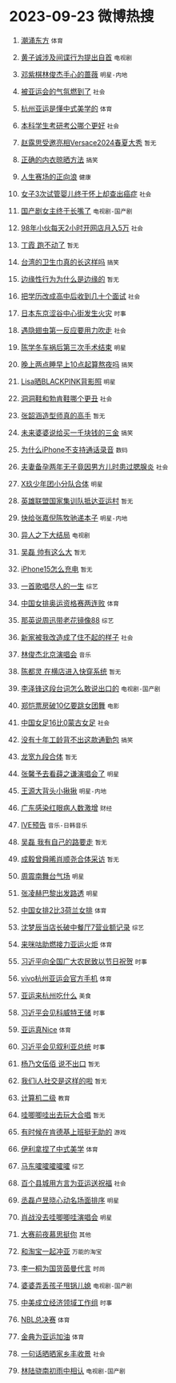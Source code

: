 # 2023-09-23 微博热搜 
1. [潮涌东方](https://m.weibo.cn/search?containerid=100103type%3D1%26t%3D10%26q%3D%23%E6%BD%AE%E6%B6%8C%E4%B8%9C%E6%96%B9%23&stream_entry_id=51&isnewpage=1&extparam=seat%3D1%26q%3D%2523%25E6%25BD%25AE%25E6%25B6%258C%25E4%25B8%259C%25E6%2596%25B9%2523%26c_type%3D51%26pos%3D0%26cate%3D10103%26filter_type%3Drealtimehot%26dgr%3D0%26stream_entry_id%3D51%26display_time%3D1695410337%26pre_seqid%3D169541033701401754303) `体育` 

2. [黄子诚涉及间谍行为提出自首](https://m.weibo.cn/search?containerid=100103type%3D1%26t%3D10%26q%3D%23%E9%BB%84%E5%AD%90%E8%AF%9A%E6%B6%89%E5%8F%8A%E9%97%B4%E8%B0%8D%E8%A1%8C%E4%B8%BA%E6%8F%90%E5%87%BA%E8%87%AA%E9%A6%96%23&stream_entry_id=31&isnewpage=1&extparam=seat%3D1%26q%3D%2523%25E9%25BB%2584%25E5%25AD%2590%25E8%25AF%259A%25E6%25B6%2589%25E5%258F%258A%25E9%2597%25B4%25E8%25B0%258D%25E8%25A1%258C%25E4%25B8%25BA%25E6%258F%2590%25E5%2587%25BA%25E8%2587%25AA%25E9%25A6%2596%2523%26c_type%3D31%26flag%3D2%26realpos%3D1%26cate%3D5001%26band_rank%3D1%26pos%3D0%26dgr%3D0%26filter_type%3Drealtimehot%26lcate%3D5001%26stream_entry_id%3D31%26display_time%3D1695410337%26pre_seqid%3D169541033701401754303) `电视剧` 

3. [邓紫棋林俊杰手心的蔷薇](https://m.weibo.cn/search?containerid=100103type%3D1%26t%3D10%26q%3D%23%E9%82%93%E7%B4%AB%E6%A3%8B%E6%9E%97%E4%BF%8A%E6%9D%B0%E6%89%8B%E5%BF%83%E7%9A%84%E8%94%B7%E8%96%87%23&stream_entry_id=31&isnewpage=1&extparam=seat%3D1%26q%3D%2523%25E9%2582%2593%25E7%25B4%25AB%25E6%25A3%258B%25E6%259E%2597%25E4%25BF%258A%25E6%259D%25B0%25E6%2589%258B%25E5%25BF%2583%25E7%259A%2584%25E8%2594%25B7%25E8%2596%2587%2523%26c_type%3D31%26flag%3D16%26realpos%3D2%26cate%3D5001%26band_rank%3D2%26pos%3D1%26dgr%3D0%26filter_type%3Drealtimehot%26lcate%3D5001%26stream_entry_id%3D31%26display_time%3D1695410337%26pre_seqid%3D169541033701401754303) `明星-内地` 

4. [被亚运会的气氛燃到了](https://m.weibo.cn/search?containerid=100103type%3D1%26t%3D10%26q%3D%23%E8%A2%AB%E4%BA%9A%E8%BF%90%E4%BC%9A%E7%9A%84%E6%B0%94%E6%B0%9B%E7%87%83%E5%88%B0%E4%BA%86%23&stream_entry_id=31&isnewpage=1&extparam=seat%3D1%26q%3D%2523%25E8%25A2%25AB%25E4%25BA%259A%25E8%25BF%2590%25E4%25BC%259A%25E7%259A%2584%25E6%25B0%2594%25E6%25B0%259B%25E7%2587%2583%25E5%2588%25B0%25E4%25BA%2586%2523%26c_type%3D31%26flag%3D0%26realpos%3D3%26cate%3D5001%26band_rank%3D3%26pos%3D2%26dgr%3D0%26filter_type%3Drealtimehot%26lcate%3D5001%26stream_entry_id%3D31%26display_time%3D1695410337%26pre_seqid%3D169541033701401754303) `社会` 

5. [杭州亚运是懂中式美学的](https://m.weibo.cn/search?containerid=100103type%3D1%26t%3D10%26q%3D%23%E6%9D%AD%E5%B7%9E%E4%BA%9A%E8%BF%90%E6%98%AF%E6%87%82%E4%B8%AD%E5%BC%8F%E7%BE%8E%E5%AD%A6%E7%9A%84%23&stream_entry_id=31&isnewpage=1&extparam=seat%3D1%26q%3D%2523%25E6%259D%25AD%25E5%25B7%259E%25E4%25BA%259A%25E8%25BF%2590%25E6%2598%25AF%25E6%2587%2582%25E4%25B8%25AD%25E5%25BC%258F%25E7%25BE%258E%25E5%25AD%25A6%25E7%259A%2584%2523%26c_type%3D31%26adid%3D204446%26cate%3D5001%26dgr%3D0%26lcate%3D5001%26band_rank%3D4%26pos%3D3%26topic_ad%3D1%26filter_type%3Drealtimehot%26is_ad_pos%3D1%26stream_entry_id%3D31%26display_time%3D1695410337%26pre_seqid%3D169541033701401754303) `体育` 

6. [本科学生考研考公哪个更好](https://m.weibo.cn/search?containerid=100103type%3D1%26t%3D10%26q%3D%23%E6%9C%AC%E7%A7%91%E5%AD%A6%E7%94%9F%E8%80%83%E7%A0%94%E8%80%83%E5%85%AC%E5%93%AA%E4%B8%AA%E6%9B%B4%E5%A5%BD%23&stream_entry_id=31&isnewpage=1&extparam=seat%3D1%26q%3D%2523%25E6%259C%25AC%25E7%25A7%2591%25E5%25AD%25A6%25E7%2594%259F%25E8%2580%2583%25E7%25A0%2594%25E8%2580%2583%25E5%2585%25AC%25E5%2593%25AA%25E4%25B8%25AA%25E6%259B%25B4%25E5%25A5%25BD%2523%26c_type%3D31%26flag%3D0%26realpos%3D4%26cate%3D5001%26band_rank%3D4%26pos%3D4%26dgr%3D0%26filter_type%3Drealtimehot%26lcate%3D5001%26stream_entry_id%3D31%26display_time%3D1695410337%26pre_seqid%3D169541033701401754303) `社会` 

7. [赵露思受邀亮相Versace2024春夏大秀](https://m.weibo.cn/search?containerid=100103type%3D1%26t%3D10%26q%3D%E8%B5%B5%E9%9C%B2%E6%80%9D%E5%8F%97%E9%82%80%E4%BA%AE%E7%9B%B8Versace2024%E6%98%A5%E5%A4%8F%E5%A4%A7%E7%A7%80&stream_entry_id=31&isnewpage=1&extparam=seat%3D1%26q%3D%25E8%25B5%25B5%25E9%259C%25B2%25E6%2580%259D%25E5%258F%2597%25E9%2582%2580%25E4%25BA%25AE%25E7%259B%25B8Versace2024%25E6%2598%25A5%25E5%25A4%258F%25E5%25A4%25A7%25E7%25A7%2580%26c_type%3D31%26flag%3D0%26realpos%3D5%26cate%3D5001%26band_rank%3D5%26pos%3D5%26dgr%3D0%26filter_type%3Drealtimehot%26lcate%3D5001%26stream_entry_id%3D31%26display_time%3D1695410337%26pre_seqid%3D169541033701401754303) `暂无` 

8. [正确的内衣晾晒方法](https://m.weibo.cn/search?containerid=100103type%3D1%26t%3D10%26q%3D%23%E6%AD%A3%E7%A1%AE%E7%9A%84%E5%86%85%E8%A1%A3%E6%99%BE%E6%99%92%E6%96%B9%E6%B3%95%23&stream_entry_id=31&isnewpage=1&extparam=seat%3D1%26q%3D%2523%25E6%25AD%25A3%25E7%25A1%25AE%25E7%259A%2584%25E5%2586%2585%25E8%25A1%25A3%25E6%2599%25BE%25E6%2599%2592%25E6%2596%25B9%25E6%25B3%2595%2523%26c_type%3D31%26flag%3D0%26realpos%3D6%26cate%3D5001%26band_rank%3D6%26pos%3D6%26dgr%3D0%26filter_type%3Drealtimehot%26lcate%3D5001%26stream_entry_id%3D31%26display_time%3D1695410337%26pre_seqid%3D169541033701401754303) `搞笑` 

9. [人生赛场的正向浪](https://m.weibo.cn/search?containerid=100103type%3D1%26t%3D10%26q%3D%23%E4%BA%BA%E7%94%9F%E8%B5%9B%E5%9C%BA%E7%9A%84%E6%AD%A3%E5%90%91%E6%B5%AA%23&stream_entry_id=31&isnewpage=1&extparam=seat%3D1%26q%3D%2523%25E4%25BA%25BA%25E7%2594%259F%25E8%25B5%259B%25E5%259C%25BA%25E7%259A%2584%25E6%25AD%25A3%25E5%2590%2591%25E6%25B5%25AA%2523%26c_type%3D31%26adid%3D204466%26cate%3D5001%26dgr%3D0%26lcate%3D5001%26band_rank%3D7%26pos%3D7%26topic_ad%3D1%26filter_type%3Drealtimehot%26is_ad_pos%3D1%26stream_entry_id%3D31%26display_time%3D1695410337%26pre_seqid%3D169541033701401754303) `健康` 

10. [女子3次试管婴儿终于怀上却查出癌症](https://m.weibo.cn/search?containerid=100103type%3D1%26t%3D10%26q%3D%23%E5%A5%B3%E5%AD%903%E6%AC%A1%E8%AF%95%E7%AE%A1%E5%A9%B4%E5%84%BF%E7%BB%88%E4%BA%8E%E6%80%80%E4%B8%8A%E5%8D%B4%E6%9F%A5%E5%87%BA%E7%99%8C%E7%97%87%23&stream_entry_id=31&isnewpage=1&extparam=seat%3D1%26q%3D%2523%25E5%25A5%25B3%25E5%25AD%25903%25E6%25AC%25A1%25E8%25AF%2595%25E7%25AE%25A1%25E5%25A9%25B4%25E5%2584%25BF%25E7%25BB%2588%25E4%25BA%258E%25E6%2580%2580%25E4%25B8%258A%25E5%258D%25B4%25E6%259F%25A5%25E5%2587%25BA%25E7%2599%258C%25E7%2597%2587%2523%26c_type%3D31%26flag%3D0%26realpos%3D7%26cate%3D5001%26band_rank%3D7%26pos%3D8%26dgr%3D0%26filter_type%3Drealtimehot%26lcate%3D5001%26stream_entry_id%3D31%26display_time%3D1695410337%26pre_seqid%3D169541033701401754303) `社会` 

11. [国产剧女主终于长嘴了](https://m.weibo.cn/search?containerid=100103type%3D1%26t%3D10%26q%3D%23%E5%9B%BD%E4%BA%A7%E5%89%A7%E5%A5%B3%E4%B8%BB%E7%BB%88%E4%BA%8E%E9%95%BF%E5%98%B4%E4%BA%86%23&stream_entry_id=31&isnewpage=1&extparam=seat%3D1%26q%3D%2523%25E5%259B%25BD%25E4%25BA%25A7%25E5%2589%25A7%25E5%25A5%25B3%25E4%25B8%25BB%25E7%25BB%2588%25E4%25BA%258E%25E9%2595%25BF%25E5%2598%25B4%25E4%25BA%2586%2523%26c_type%3D31%26flag%3D0%26realpos%3D8%26cate%3D5001%26band_rank%3D8%26pos%3D9%26dgr%3D0%26filter_type%3Drealtimehot%26lcate%3D5001%26stream_entry_id%3D31%26display_time%3D1695410337%26pre_seqid%3D169541033701401754303) `电视剧-国产剧` 

12. [98年小伙每天2小时开网店月入5万](https://m.weibo.cn/search?containerid=100103type%3D1%26t%3D10%26q%3D%2398%E5%B9%B4%E5%B0%8F%E4%BC%99%E6%AF%8F%E5%A4%A92%E5%B0%8F%E6%97%B6%E5%BC%80%E7%BD%91%E5%BA%97%E6%9C%88%E5%85%A55%E4%B8%87%23&stream_entry_id=31&isnewpage=1&extparam=seat%3D1%26q%3D%252398%25E5%25B9%25B4%25E5%25B0%258F%25E4%25BC%2599%25E6%25AF%258F%25E5%25A4%25A92%25E5%25B0%258F%25E6%2597%25B6%25E5%25BC%2580%25E7%25BD%2591%25E5%25BA%2597%25E6%259C%2588%25E5%2585%25A55%25E4%25B8%2587%2523%26c_type%3D31%26flag%3D0%26realpos%3D9%26cate%3D5001%26band_rank%3D9%26pos%3D10%26dgr%3D0%26filter_type%3Drealtimehot%26lcate%3D5001%26stream_entry_id%3D31%26display_time%3D1695410337%26pre_seqid%3D169541033701401754303) `社会` 

13. [丁霞 跑不动了](https://m.weibo.cn/search?containerid=100103type%3D1%26t%3D10%26q%3D%E4%B8%81%E9%9C%9E+%E8%B7%91%E4%B8%8D%E5%8A%A8%E4%BA%86&stream_entry_id=31&isnewpage=1&extparam=seat%3D1%26q%3D%25E4%25B8%2581%25E9%259C%259E%2520%25E8%25B7%2591%25E4%25B8%258D%25E5%258A%25A8%25E4%25BA%2586%26c_type%3D31%26flag%3D0%26realpos%3D10%26cate%3D5001%26band_rank%3D10%26pos%3D11%26dgr%3D0%26filter_type%3Drealtimehot%26lcate%3D5001%26stream_entry_id%3D31%26display_time%3D1695410337%26pre_seqid%3D169541033701401754303) `暂无` 

14. [台湾的卫生巾真的长这样吗](https://m.weibo.cn/search?containerid=100103type%3D1%26t%3D10%26q%3D%23%E5%8F%B0%E6%B9%BE%E7%9A%84%E5%8D%AB%E7%94%9F%E5%B7%BE%E7%9C%9F%E7%9A%84%E9%95%BF%E8%BF%99%E6%A0%B7%E5%90%97%23&stream_entry_id=31&isnewpage=1&extparam=seat%3D1%26q%3D%2523%25E5%258F%25B0%25E6%25B9%25BE%25E7%259A%2584%25E5%258D%25AB%25E7%2594%259F%25E5%25B7%25BE%25E7%259C%259F%25E7%259A%2584%25E9%2595%25BF%25E8%25BF%2599%25E6%25A0%25B7%25E5%2590%2597%2523%26c_type%3D31%26flag%3D2%26realpos%3D11%26cate%3D5001%26band_rank%3D11%26pos%3D12%26dgr%3D0%26filter_type%3Drealtimehot%26lcate%3D5001%26stream_entry_id%3D31%26display_time%3D1695410337%26pre_seqid%3D169541033701401754303) `搞笑` 

15. [边缘性行为为什么是边缘的](https://m.weibo.cn/search?containerid=100103type%3D1%26t%3D10%26q%3D%E8%BE%B9%E7%BC%98%E6%80%A7%E8%A1%8C%E4%B8%BA%E4%B8%BA%E4%BB%80%E4%B9%88%E6%98%AF%E8%BE%B9%E7%BC%98%E7%9A%84&stream_entry_id=31&isnewpage=1&extparam=seat%3D1%26q%3D%25E8%25BE%25B9%25E7%25BC%2598%25E6%2580%25A7%25E8%25A1%258C%25E4%25B8%25BA%25E4%25B8%25BA%25E4%25BB%2580%25E4%25B9%2588%25E6%2598%25AF%25E8%25BE%25B9%25E7%25BC%2598%25E7%259A%2584%26c_type%3D31%26flag%3D2%26realpos%3D12%26cate%3D5001%26band_rank%3D12%26pos%3D13%26dgr%3D0%26filter_type%3Drealtimehot%26lcate%3D5001%26stream_entry_id%3D31%26display_time%3D1695410337%26pre_seqid%3D169541033701401754303) `暂无` 

16. [把学历改成高中后收到几十个面试](https://m.weibo.cn/search?containerid=100103type%3D1%26t%3D10%26q%3D%23%E6%8A%8A%E5%AD%A6%E5%8E%86%E6%94%B9%E6%88%90%E9%AB%98%E4%B8%AD%E5%90%8E%E6%94%B6%E5%88%B0%E5%87%A0%E5%8D%81%E4%B8%AA%E9%9D%A2%E8%AF%95%23&stream_entry_id=31&isnewpage=1&extparam=seat%3D1%26q%3D%2523%25E6%258A%258A%25E5%25AD%25A6%25E5%258E%2586%25E6%2594%25B9%25E6%2588%2590%25E9%25AB%2598%25E4%25B8%25AD%25E5%2590%258E%25E6%2594%25B6%25E5%2588%25B0%25E5%2587%25A0%25E5%258D%2581%25E4%25B8%25AA%25E9%259D%25A2%25E8%25AF%2595%2523%26c_type%3D31%26flag%3D2%26realpos%3D13%26cate%3D5001%26band_rank%3D13%26pos%3D14%26dgr%3D0%26filter_type%3Drealtimehot%26lcate%3D5001%26stream_entry_id%3D31%26display_time%3D1695410337%26pre_seqid%3D169541033701401754303) `社会` 

17. [日本东京涩谷中心街发生火灾](https://m.weibo.cn/search?containerid=100103type%3D1%26t%3D10%26q%3D%23%E6%97%A5%E6%9C%AC%E4%B8%9C%E4%BA%AC%E6%B6%A9%E8%B0%B7%E4%B8%AD%E5%BF%83%E8%A1%97%E5%8F%91%E7%94%9F%E7%81%AB%E7%81%BE%23&stream_entry_id=31&isnewpage=1&extparam=seat%3D1%26q%3D%2523%25E6%2597%25A5%25E6%259C%25AC%25E4%25B8%259C%25E4%25BA%25AC%25E6%25B6%25A9%25E8%25B0%25B7%25E4%25B8%25AD%25E5%25BF%2583%25E8%25A1%2597%25E5%258F%2591%25E7%2594%259F%25E7%2581%25AB%25E7%2581%25BE%2523%26c_type%3D31%26flag%3D0%26realpos%3D14%26cate%3D5001%26band_rank%3D14%26pos%3D15%26dgr%3D0%26filter_type%3Drealtimehot%26lcate%3D5001%26stream_entry_id%3D31%26display_time%3D1695410337%26pre_seqid%3D169541033701401754303) `时事` 

18. [遇隐翅虫第一反应要用力吹走](https://m.weibo.cn/search?containerid=100103type%3D1%26t%3D10%26q%3D%23%E9%81%87%E9%9A%90%E7%BF%85%E8%99%AB%E7%AC%AC%E4%B8%80%E5%8F%8D%E5%BA%94%E8%A6%81%E7%94%A8%E5%8A%9B%E5%90%B9%E8%B5%B0%23&stream_entry_id=31&isnewpage=1&extparam=seat%3D1%26q%3D%2523%25E9%2581%2587%25E9%259A%2590%25E7%25BF%2585%25E8%2599%25AB%25E7%25AC%25AC%25E4%25B8%2580%25E5%258F%258D%25E5%25BA%2594%25E8%25A6%2581%25E7%2594%25A8%25E5%258A%259B%25E5%2590%25B9%25E8%25B5%25B0%2523%26c_type%3D31%26flag%3D0%26realpos%3D15%26cate%3D5001%26band_rank%3D15%26pos%3D16%26dgr%3D0%26filter_type%3Drealtimehot%26lcate%3D5001%26stream_entry_id%3D31%26display_time%3D1695410337%26pre_seqid%3D169541033701401754303) `社会` 

19. [陈学冬车祸后第三次手术结束](https://m.weibo.cn/search?containerid=100103type%3D1%26t%3D10%26q%3D%23%E9%99%88%E5%AD%A6%E5%86%AC%E8%BD%A6%E7%A5%B8%E5%90%8E%E7%AC%AC%E4%B8%89%E6%AC%A1%E6%89%8B%E6%9C%AF%E7%BB%93%E6%9D%9F%23&stream_entry_id=31&isnewpage=1&extparam=seat%3D1%26q%3D%2523%25E9%2599%2588%25E5%25AD%25A6%25E5%2586%25AC%25E8%25BD%25A6%25E7%25A5%25B8%25E5%2590%258E%25E7%25AC%25AC%25E4%25B8%2589%25E6%25AC%25A1%25E6%2589%258B%25E6%259C%25AF%25E7%25BB%2593%25E6%259D%259F%2523%26c_type%3D31%26flag%3D2%26realpos%3D16%26cate%3D5001%26band_rank%3D16%26pos%3D17%26dgr%3D0%26filter_type%3Drealtimehot%26lcate%3D5001%26stream_entry_id%3D31%26display_time%3D1695410337%26pre_seqid%3D169541033701401754303) `明星` 

20. [晚上两点睡早上10点起算熬夜吗](https://m.weibo.cn/search?containerid=100103type%3D1%26t%3D10%26q%3D%23%E6%99%9A%E4%B8%8A%E4%B8%A4%E7%82%B9%E7%9D%A1%E6%97%A9%E4%B8%8A10%E7%82%B9%E8%B5%B7%E7%AE%97%E7%86%AC%E5%A4%9C%E5%90%97%23&stream_entry_id=31&isnewpage=1&extparam=seat%3D1%26q%3D%2523%25E6%2599%259A%25E4%25B8%258A%25E4%25B8%25A4%25E7%2582%25B9%25E7%259D%25A1%25E6%2597%25A9%25E4%25B8%258A10%25E7%2582%25B9%25E8%25B5%25B7%25E7%25AE%2597%25E7%2586%25AC%25E5%25A4%259C%25E5%2590%2597%2523%26c_type%3D31%26flag%3D0%26realpos%3D17%26cate%3D5001%26band_rank%3D17%26pos%3D18%26dgr%3D0%26filter_type%3Drealtimehot%26lcate%3D5001%26stream_entry_id%3D31%26display_time%3D1695410337%26pre_seqid%3D169541033701401754303) `搞笑` 

21. [Lisa晒BLACKPINK背影照](https://m.weibo.cn/search?containerid=100103type%3D1%26t%3D10%26q%3D%23Lisa%E6%99%92BLACKPINK%E8%83%8C%E5%BD%B1%E7%85%A7%23&stream_entry_id=31&isnewpage=1&extparam=seat%3D1%26q%3D%2523Lisa%25E6%2599%2592BLACKPINK%25E8%2583%258C%25E5%25BD%25B1%25E7%2585%25A7%2523%26c_type%3D31%26flag%3D0%26realpos%3D18%26cate%3D5001%26band_rank%3D18%26pos%3D19%26dgr%3D0%26filter_type%3Drealtimehot%26lcate%3D5001%26stream_entry_id%3D31%26display_time%3D1695410337%26pre_seqid%3D169541033701401754303) `明星` 

22. [洞洞鞋和勃肯鞋哪个更丑](https://m.weibo.cn/search?containerid=100103type%3D1%26t%3D10%26q%3D%23%E6%B4%9E%E6%B4%9E%E9%9E%8B%E5%92%8C%E5%8B%83%E8%82%AF%E9%9E%8B%E5%93%AA%E4%B8%AA%E6%9B%B4%E4%B8%91%23&stream_entry_id=31&isnewpage=1&extparam=seat%3D1%26q%3D%2523%25E6%25B4%259E%25E6%25B4%259E%25E9%259E%258B%25E5%2592%258C%25E5%258B%2583%25E8%2582%25AF%25E9%259E%258B%25E5%2593%25AA%25E4%25B8%25AA%25E6%259B%25B4%25E4%25B8%2591%2523%26c_type%3D31%26flag%3D0%26realpos%3D19%26cate%3D5001%26band_rank%3D19%26pos%3D20%26dgr%3D0%26filter_type%3Drealtimehot%26lcate%3D5001%26stream_entry_id%3D31%26display_time%3D1695410337%26pre_seqid%3D169541033701401754303) `社会` 

23. [张韶涵造型师真的高手](https://m.weibo.cn/search?containerid=100103type%3D1%26t%3D10%26q%3D%E5%BC%A0%E9%9F%B6%E6%B6%B5%E9%80%A0%E5%9E%8B%E5%B8%88%E7%9C%9F%E7%9A%84%E9%AB%98%E6%89%8B&stream_entry_id=31&isnewpage=1&extparam=seat%3D1%26q%3D%25E5%25BC%25A0%25E9%259F%25B6%25E6%25B6%25B5%25E9%2580%25A0%25E5%259E%258B%25E5%25B8%2588%25E7%259C%259F%25E7%259A%2584%25E9%25AB%2598%25E6%2589%258B%26c_type%3D31%26flag%3D0%26realpos%3D20%26cate%3D5001%26band_rank%3D20%26pos%3D21%26dgr%3D0%26filter_type%3Drealtimehot%26lcate%3D5001%26stream_entry_id%3D31%26display_time%3D1695410337%26pre_seqid%3D169541033701401754303) `暂无` 

24. [未来婆婆说给买一千块钱的三金](https://m.weibo.cn/search?containerid=100103type%3D1%26t%3D10%26q%3D%23%E6%9C%AA%E6%9D%A5%E5%A9%86%E5%A9%86%E8%AF%B4%E7%BB%99%E4%B9%B0%E4%B8%80%E5%8D%83%E5%9D%97%E9%92%B1%E7%9A%84%E4%B8%89%E9%87%91%23&stream_entry_id=31&isnewpage=1&extparam=seat%3D1%26q%3D%2523%25E6%259C%25AA%25E6%259D%25A5%25E5%25A9%2586%25E5%25A9%2586%25E8%25AF%25B4%25E7%25BB%2599%25E4%25B9%25B0%25E4%25B8%2580%25E5%258D%2583%25E5%259D%2597%25E9%2592%25B1%25E7%259A%2584%25E4%25B8%2589%25E9%2587%2591%2523%26c_type%3D31%26flag%3D0%26realpos%3D21%26cate%3D5001%26band_rank%3D21%26pos%3D22%26dgr%3D0%26filter_type%3Drealtimehot%26lcate%3D5001%26stream_entry_id%3D31%26display_time%3D1695410337%26pre_seqid%3D169541033701401754303) `搞笑` 

25. [为什么iPhone不支持通话录音](https://m.weibo.cn/search?containerid=100103type%3D1%26t%3D10%26q%3D%23%E4%B8%BA%E4%BB%80%E4%B9%88iPhone%E4%B8%8D%E6%94%AF%E6%8C%81%E9%80%9A%E8%AF%9D%E5%BD%95%E9%9F%B3%23&stream_entry_id=31&isnewpage=1&extparam=seat%3D1%26q%3D%2523%25E4%25B8%25BA%25E4%25BB%2580%25E4%25B9%2588iPhone%25E4%25B8%258D%25E6%2594%25AF%25E6%258C%2581%25E9%2580%259A%25E8%25AF%259D%25E5%25BD%2595%25E9%259F%25B3%2523%26c_type%3D31%26flag%3D0%26realpos%3D22%26cate%3D5001%26band_rank%3D22%26pos%3D23%26dgr%3D0%26filter_type%3Drealtimehot%26lcate%3D5001%26stream_entry_id%3D31%26display_time%3D1695410337%26pre_seqid%3D169541033701401754303) `数码` 

26. [夫妻备孕两年无子竟因男方儿时患过腮腺炎](https://m.weibo.cn/search?containerid=100103type%3D1%26t%3D10%26q%3D%23%E5%A4%AB%E5%A6%BB%E5%A4%87%E5%AD%95%E4%B8%A4%E5%B9%B4%E6%97%A0%E5%AD%90%E7%AB%9F%E5%9B%A0%E7%94%B7%E6%96%B9%E5%84%BF%E6%97%B6%E6%82%A3%E8%BF%87%E8%85%AE%E8%85%BA%E7%82%8E%23&stream_entry_id=31&isnewpage=1&extparam=seat%3D1%26q%3D%2523%25E5%25A4%25AB%25E5%25A6%25BB%25E5%25A4%2587%25E5%25AD%2595%25E4%25B8%25A4%25E5%25B9%25B4%25E6%2597%25A0%25E5%25AD%2590%25E7%25AB%259F%25E5%259B%25A0%25E7%2594%25B7%25E6%2596%25B9%25E5%2584%25BF%25E6%2597%25B6%25E6%2582%25A3%25E8%25BF%2587%25E8%2585%25AE%25E8%2585%25BA%25E7%2582%258E%2523%26c_type%3D31%26flag%3D0%26realpos%3D23%26cate%3D5001%26band_rank%3D23%26pos%3D24%26dgr%3D0%26filter_type%3Drealtimehot%26lcate%3D5001%26stream_entry_id%3D31%26display_time%3D1695410337%26pre_seqid%3D169541033701401754303) `社会` 

27. [X玖少年团小分队合体](https://m.weibo.cn/search?containerid=100103type%3D1%26t%3D10%26q%3D%23X%E7%8E%96%E5%B0%91%E5%B9%B4%E5%9B%A2%E5%B0%8F%E5%88%86%E9%98%9F%E5%90%88%E4%BD%93%23&stream_entry_id=31&isnewpage=1&extparam=seat%3D1%26q%3D%2523X%25E7%258E%2596%25E5%25B0%2591%25E5%25B9%25B4%25E5%259B%25A2%25E5%25B0%258F%25E5%2588%2586%25E9%2598%259F%25E5%2590%2588%25E4%25BD%2593%2523%26c_type%3D31%26flag%3D0%26realpos%3D24%26cate%3D5001%26band_rank%3D24%26pos%3D25%26dgr%3D0%26filter_type%3Drealtimehot%26lcate%3D5001%26stream_entry_id%3D31%26display_time%3D1695410337%26pre_seqid%3D169541033701401754303) `明星` 

28. [英雄联盟国家集训队抵达亚运村](https://m.weibo.cn/search?containerid=100103type%3D1%26t%3D10%26q%3D%23%E8%8B%B1%E9%9B%84%E8%81%94%E7%9B%9F%E5%9B%BD%E5%AE%B6%E9%9B%86%E8%AE%AD%E9%98%9F%E6%8A%B5%E8%BE%BE%E4%BA%9A%E8%BF%90%E6%9D%91%23&stream_entry_id=31&isnewpage=1&extparam=seat%3D1%26q%3D%2523%25E8%258B%25B1%25E9%259B%2584%25E8%2581%2594%25E7%259B%259F%25E5%259B%25BD%25E5%25AE%25B6%25E9%259B%2586%25E8%25AE%25AD%25E9%2598%259F%25E6%258A%25B5%25E8%25BE%25BE%25E4%25BA%259A%25E8%25BF%2590%25E6%259D%2591%2523%26c_type%3D31%26flag%3D1%26realpos%3D25%26cate%3D5001%26band_rank%3D25%26pos%3D26%26dgr%3D0%26filter_type%3Drealtimehot%26lcate%3D5001%26stream_entry_id%3D31%26display_time%3D1695410337%26pre_seqid%3D169541033701401754303) `暂无` 

29. [快给张嘉倪陈牧驰递本子](https://m.weibo.cn/search?containerid=100103type%3D1%26t%3D10%26q%3D%23%E5%BF%AB%E7%BB%99%E5%BC%A0%E5%98%89%E5%80%AA%E9%99%88%E7%89%A7%E9%A9%B0%E9%80%92%E6%9C%AC%E5%AD%90%23&stream_entry_id=31&isnewpage=1&extparam=seat%3D1%26q%3D%2523%25E5%25BF%25AB%25E7%25BB%2599%25E5%25BC%25A0%25E5%2598%2589%25E5%2580%25AA%25E9%2599%2588%25E7%2589%25A7%25E9%25A9%25B0%25E9%2580%2592%25E6%259C%25AC%25E5%25AD%2590%2523%26c_type%3D31%26flag%3D0%26realpos%3D26%26cate%3D5001%26band_rank%3D26%26pos%3D27%26dgr%3D0%26filter_type%3Drealtimehot%26lcate%3D5001%26stream_entry_id%3D31%26display_time%3D1695410337%26pre_seqid%3D169541033701401754303) `明星-内地` 

30. [异人之下大结局](https://m.weibo.cn/search?containerid=100103type%3D1%26t%3D10%26q%3D%23%E5%BC%82%E4%BA%BA%E4%B9%8B%E4%B8%8B%E5%A4%A7%E7%BB%93%E5%B1%80%23&stream_entry_id=31&isnewpage=1&extparam=seat%3D1%26q%3D%2523%25E5%25BC%2582%25E4%25BA%25BA%25E4%25B9%258B%25E4%25B8%258B%25E5%25A4%25A7%25E7%25BB%2593%25E5%25B1%2580%2523%26c_type%3D31%26flag%3D0%26realpos%3D27%26cate%3D5001%26band_rank%3D27%26pos%3D28%26dgr%3D0%26filter_type%3Drealtimehot%26lcate%3D5001%26stream_entry_id%3D31%26display_time%3D1695410337%26pre_seqid%3D169541033701401754303) `电视剧` 

31. [吴磊 帅有这么大](https://m.weibo.cn/search?containerid=100103type%3D1%26t%3D10%26q%3D%E5%90%B4%E7%A3%8A+%E5%B8%85%E6%9C%89%E8%BF%99%E4%B9%88%E5%A4%A7&stream_entry_id=31&isnewpage=1&extparam=seat%3D1%26q%3D%25E5%2590%25B4%25E7%25A3%258A%2520%25E5%25B8%2585%25E6%259C%2589%25E8%25BF%2599%25E4%25B9%2588%25E5%25A4%25A7%26c_type%3D31%26flag%3D1%26realpos%3D28%26cate%3D5001%26band_rank%3D28%26pos%3D29%26dgr%3D0%26filter_type%3Drealtimehot%26lcate%3D5001%26stream_entry_id%3D31%26display_time%3D1695410337%26pre_seqid%3D169541033701401754303) `暂无` 

32. [iPhone15怎么充电](https://m.weibo.cn/search?containerid=100103type%3D1%26t%3D10%26q%3DiPhone15%E6%80%8E%E4%B9%88%E5%85%85%E7%94%B5&stream_entry_id=31&isnewpage=1&extparam=seat%3D1%26q%3DiPhone15%25E6%2580%258E%25E4%25B9%2588%25E5%2585%2585%25E7%2594%25B5%26c_type%3D31%26flag%3D0%26realpos%3D29%26cate%3D5001%26band_rank%3D29%26pos%3D30%26dgr%3D0%26filter_type%3Drealtimehot%26lcate%3D5001%26stream_entry_id%3D31%26display_time%3D1695410337%26pre_seqid%3D169541033701401754303) `暂无` 

33. [一首歌唱尽人的一生](https://m.weibo.cn/search?containerid=100103type%3D1%26t%3D10%26q%3D%23%E4%B8%80%E9%A6%96%E6%AD%8C%E5%94%B1%E5%B0%BD%E4%BA%BA%E7%9A%84%E4%B8%80%E7%94%9F%23&stream_entry_id=31&isnewpage=1&extparam=seat%3D1%26q%3D%2523%25E4%25B8%2580%25E9%25A6%2596%25E6%25AD%258C%25E5%2594%25B1%25E5%25B0%25BD%25E4%25BA%25BA%25E7%259A%2584%25E4%25B8%2580%25E7%2594%259F%2523%26c_type%3D31%26flag%3D0%26realpos%3D30%26cate%3D5001%26band_rank%3D30%26pos%3D31%26dgr%3D0%26filter_type%3Drealtimehot%26lcate%3D5001%26stream_entry_id%3D31%26display_time%3D1695410337%26pre_seqid%3D169541033701401754303) `综艺` 

34. [中国女排奥运资格赛两连败](https://m.weibo.cn/search?containerid=100103type%3D1%26t%3D10%26q%3D%23%E4%B8%AD%E5%9B%BD%E5%A5%B3%E6%8E%92%E5%A5%A5%E8%BF%90%E8%B5%84%E6%A0%BC%E8%B5%9B%E4%B8%A4%E8%BF%9E%E8%B4%A5%23&stream_entry_id=31&isnewpage=1&extparam=seat%3D1%26q%3D%2523%25E4%25B8%25AD%25E5%259B%25BD%25E5%25A5%25B3%25E6%258E%2592%25E5%25A5%25A5%25E8%25BF%2590%25E8%25B5%2584%25E6%25A0%25BC%25E8%25B5%259B%25E4%25B8%25A4%25E8%25BF%259E%25E8%25B4%25A5%2523%26c_type%3D31%26flag%3D0%26realpos%3D31%26cate%3D5001%26band_rank%3D31%26pos%3D32%26dgr%3D0%26filter_type%3Drealtimehot%26lcate%3D5001%26stream_entry_id%3D31%26display_time%3D1695410337%26pre_seqid%3D169541033701401754303) `体育` 

35. [那英说周迅带老花镜像88](https://m.weibo.cn/search?containerid=100103type%3D1%26t%3D10%26q%3D%23%E9%82%A3%E8%8B%B1%E8%AF%B4%E5%91%A8%E8%BF%85%E5%B8%A6%E8%80%81%E8%8A%B1%E9%95%9C%E5%83%8F88%23&stream_entry_id=31&isnewpage=1&extparam=seat%3D1%26q%3D%2523%25E9%2582%25A3%25E8%258B%25B1%25E8%25AF%25B4%25E5%2591%25A8%25E8%25BF%2585%25E5%25B8%25A6%25E8%2580%2581%25E8%258A%25B1%25E9%2595%259C%25E5%2583%258F88%2523%26c_type%3D31%26flag%3D0%26realpos%3D32%26cate%3D5001%26band_rank%3D32%26pos%3D33%26dgr%3D0%26filter_type%3Drealtimehot%26lcate%3D5001%26stream_entry_id%3D31%26display_time%3D1695410337%26pre_seqid%3D169541033701401754303) `综艺` 

36. [新家被我改造成了住不起的样子](https://m.weibo.cn/search?containerid=100103type%3D1%26t%3D10%26q%3D%23%E6%96%B0%E5%AE%B6%E8%A2%AB%E6%88%91%E6%94%B9%E9%80%A0%E6%88%90%E4%BA%86%E4%BD%8F%E4%B8%8D%E8%B5%B7%E7%9A%84%E6%A0%B7%E5%AD%90%23&stream_entry_id=31&isnewpage=1&extparam=seat%3D1%26q%3D%2523%25E6%2596%25B0%25E5%25AE%25B6%25E8%25A2%25AB%25E6%2588%2591%25E6%2594%25B9%25E9%2580%25A0%25E6%2588%2590%25E4%25BA%2586%25E4%25BD%258F%25E4%25B8%258D%25E8%25B5%25B7%25E7%259A%2584%25E6%25A0%25B7%25E5%25AD%2590%2523%26c_type%3D31%26flag%3D0%26realpos%3D33%26cate%3D5001%26band_rank%3D33%26pos%3D34%26dgr%3D0%26filter_type%3Drealtimehot%26lcate%3D5001%26stream_entry_id%3D31%26display_time%3D1695410337%26pre_seqid%3D169541033701401754303) `社会` 

37. [林俊杰北京演唱会](https://m.weibo.cn/search?containerid=100103type%3D1%26t%3D10%26q%3D%23%E6%9E%97%E4%BF%8A%E6%9D%B0%E5%8C%97%E4%BA%AC%E6%BC%94%E5%94%B1%E4%BC%9A%23&stream_entry_id=31&isnewpage=1&extparam=seat%3D1%26q%3D%2523%25E6%259E%2597%25E4%25BF%258A%25E6%259D%25B0%25E5%258C%2597%25E4%25BA%25AC%25E6%25BC%2594%25E5%2594%25B1%25E4%25BC%259A%2523%26c_type%3D31%26flag%3D0%26realpos%3D34%26cate%3D5001%26band_rank%3D34%26pos%3D35%26dgr%3D0%26filter_type%3Drealtimehot%26lcate%3D5001%26stream_entry_id%3D31%26display_time%3D1695410337%26pre_seqid%3D169541033701401754303) `音乐` 

38. [陈都灵 在横店进入快穿系统](https://m.weibo.cn/search?containerid=100103type%3D1%26t%3D10%26q%3D%E9%99%88%E9%83%BD%E7%81%B5+%E5%9C%A8%E6%A8%AA%E5%BA%97%E8%BF%9B%E5%85%A5%E5%BF%AB%E7%A9%BF%E7%B3%BB%E7%BB%9F&stream_entry_id=31&isnewpage=1&extparam=seat%3D1%26q%3D%25E9%2599%2588%25E9%2583%25BD%25E7%2581%25B5%2520%25E5%259C%25A8%25E6%25A8%25AA%25E5%25BA%2597%25E8%25BF%259B%25E5%2585%25A5%25E5%25BF%25AB%25E7%25A9%25BF%25E7%25B3%25BB%25E7%25BB%259F%26c_type%3D31%26flag%3D0%26realpos%3D35%26cate%3D5001%26band_rank%3D35%26pos%3D36%26dgr%3D0%26filter_type%3Drealtimehot%26lcate%3D5001%26stream_entry_id%3D31%26display_time%3D1695410337%26pre_seqid%3D169541033701401754303) `暂无` 

39. [李泽锋这段台词怎么敢说出口的](https://m.weibo.cn/search?containerid=100103type%3D1%26t%3D10%26q%3D%23%E6%9D%8E%E6%B3%BD%E9%94%8B%E8%BF%99%E6%AE%B5%E5%8F%B0%E8%AF%8D%E6%80%8E%E4%B9%88%E6%95%A2%E8%AF%B4%E5%87%BA%E5%8F%A3%E7%9A%84%23&stream_entry_id=31&isnewpage=1&extparam=seat%3D1%26q%3D%2523%25E6%259D%258E%25E6%25B3%25BD%25E9%2594%258B%25E8%25BF%2599%25E6%25AE%25B5%25E5%258F%25B0%25E8%25AF%258D%25E6%2580%258E%25E4%25B9%2588%25E6%2595%25A2%25E8%25AF%25B4%25E5%2587%25BA%25E5%258F%25A3%25E7%259A%2584%2523%26c_type%3D31%26flag%3D0%26realpos%3D36%26cate%3D5001%26band_rank%3D36%26pos%3D37%26dgr%3D0%26filter_type%3Drealtimehot%26lcate%3D5001%26stream_entry_id%3D31%26display_time%3D1695410337%26pre_seqid%3D169541033701401754303) `电视剧-国产剧` 

40. [郑恺票房破10亿要跳女团舞](https://m.weibo.cn/search?containerid=100103type%3D1%26t%3D10%26q%3D%23%E9%83%91%E6%81%BA%E7%A5%A8%E6%88%BF%E7%A0%B410%E4%BA%BF%E8%A6%81%E8%B7%B3%E5%A5%B3%E5%9B%A2%E8%88%9E%23&stream_entry_id=31&isnewpage=1&extparam=seat%3D1%26q%3D%2523%25E9%2583%2591%25E6%2581%25BA%25E7%25A5%25A8%25E6%2588%25BF%25E7%25A0%25B410%25E4%25BA%25BF%25E8%25A6%2581%25E8%25B7%25B3%25E5%25A5%25B3%25E5%259B%25A2%25E8%2588%259E%2523%26c_type%3D31%26flag%3D0%26realpos%3D37%26cate%3D5001%26band_rank%3D37%26pos%3D38%26dgr%3D0%26filter_type%3Drealtimehot%26lcate%3D5001%26stream_entry_id%3D31%26display_time%3D1695410337%26pre_seqid%3D169541033701401754303) `电影` 

41. [中国女足16比0蒙古女足](https://m.weibo.cn/search?containerid=100103type%3D1%26t%3D10%26q%3D%23%E4%B8%AD%E5%9B%BD%E5%A5%B3%E8%B6%B316%E6%AF%940%E8%92%99%E5%8F%A4%E5%A5%B3%E8%B6%B3%23&stream_entry_id=31&isnewpage=1&extparam=seat%3D1%26q%3D%2523%25E4%25B8%25AD%25E5%259B%25BD%25E5%25A5%25B3%25E8%25B6%25B316%25E6%25AF%25940%25E8%2592%2599%25E5%258F%25A4%25E5%25A5%25B3%25E8%25B6%25B3%2523%26c_type%3D31%26flag%3D0%26realpos%3D38%26cate%3D5001%26band_rank%3D38%26pos%3D39%26dgr%3D0%26filter_type%3Drealtimehot%26lcate%3D5001%26stream_entry_id%3D31%26display_time%3D1695410337%26pre_seqid%3D169541033701401754303) `社会` 

42. [没有十年工龄背不出这款通勤包](https://m.weibo.cn/search?containerid=100103type%3D1%26t%3D10%26q%3D%23%E6%B2%A1%E6%9C%89%E5%8D%81%E5%B9%B4%E5%B7%A5%E9%BE%84%E8%83%8C%E4%B8%8D%E5%87%BA%E8%BF%99%E6%AC%BE%E9%80%9A%E5%8B%A4%E5%8C%85%23&stream_entry_id=31&isnewpage=1&extparam=seat%3D1%26q%3D%2523%25E6%25B2%25A1%25E6%259C%2589%25E5%258D%2581%25E5%25B9%25B4%25E5%25B7%25A5%25E9%25BE%2584%25E8%2583%258C%25E4%25B8%258D%25E5%2587%25BA%25E8%25BF%2599%25E6%25AC%25BE%25E9%2580%259A%25E5%258B%25A4%25E5%258C%2585%2523%26c_type%3D31%26flag%3D0%26realpos%3D39%26cate%3D5001%26band_rank%3D39%26pos%3D40%26dgr%3D0%26filter_type%3Drealtimehot%26lcate%3D5001%26stream_entry_id%3D31%26display_time%3D1695410337%26pre_seqid%3D169541033701401754303) `搞笑` 

43. [龙宽九段合体](https://m.weibo.cn/search?containerid=100103type%3D1%26t%3D10%26q%3D%E9%BE%99%E5%AE%BD%E4%B9%9D%E6%AE%B5%E5%90%88%E4%BD%93&stream_entry_id=31&isnewpage=1&extparam=seat%3D1%26q%3D%25E9%25BE%2599%25E5%25AE%25BD%25E4%25B9%259D%25E6%25AE%25B5%25E5%2590%2588%25E4%25BD%2593%26c_type%3D31%26flag%3D0%26realpos%3D40%26cate%3D5001%26band_rank%3D40%26pos%3D41%26dgr%3D0%26filter_type%3Drealtimehot%26lcate%3D5001%26stream_entry_id%3D31%26display_time%3D1695410337%26pre_seqid%3D169541033701401754303) `暂无` 

44. [张馨予去看薛之谦演唱会了](https://m.weibo.cn/search?containerid=100103type%3D1%26t%3D10%26q%3D%23%E5%BC%A0%E9%A6%A8%E4%BA%88%E5%8E%BB%E7%9C%8B%E8%96%9B%E4%B9%8B%E8%B0%A6%E6%BC%94%E5%94%B1%E4%BC%9A%E4%BA%86%23&stream_entry_id=31&isnewpage=1&extparam=seat%3D1%26q%3D%2523%25E5%25BC%25A0%25E9%25A6%25A8%25E4%25BA%2588%25E5%258E%25BB%25E7%259C%258B%25E8%2596%259B%25E4%25B9%258B%25E8%25B0%25A6%25E6%25BC%2594%25E5%2594%25B1%25E4%25BC%259A%25E4%25BA%2586%2523%26c_type%3D31%26flag%3D0%26realpos%3D41%26cate%3D5001%26band_rank%3D41%26pos%3D42%26dgr%3D0%26filter_type%3Drealtimehot%26lcate%3D5001%26stream_entry_id%3D31%26display_time%3D1695410337%26pre_seqid%3D169541033701401754303) `明星` 

45. [王源大背头小揪揪](https://m.weibo.cn/search?containerid=100103type%3D1%26t%3D10%26q%3D%23%E7%8E%8B%E6%BA%90%E5%A4%A7%E8%83%8C%E5%A4%B4%E5%B0%8F%E6%8F%AA%E6%8F%AA%23&stream_entry_id=31&isnewpage=1&extparam=seat%3D1%26q%3D%2523%25E7%258E%258B%25E6%25BA%2590%25E5%25A4%25A7%25E8%2583%258C%25E5%25A4%25B4%25E5%25B0%258F%25E6%258F%25AA%25E6%258F%25AA%2523%26c_type%3D31%26flag%3D0%26realpos%3D42%26cate%3D5001%26band_rank%3D42%26pos%3D43%26dgr%3D0%26filter_type%3Drealtimehot%26lcate%3D5001%26stream_entry_id%3D31%26display_time%3D1695410337%26pre_seqid%3D169541033701401754303) `明星-内地` 

46. [广东感染红眼病人数激增](https://m.weibo.cn/search?containerid=100103type%3D1%26t%3D10%26q%3D%23%E5%B9%BF%E4%B8%9C%E6%84%9F%E6%9F%93%E7%BA%A2%E7%9C%BC%E7%97%85%E4%BA%BA%E6%95%B0%E6%BF%80%E5%A2%9E%23&stream_entry_id=31&isnewpage=1&extparam=seat%3D1%26q%3D%2523%25E5%25B9%25BF%25E4%25B8%259C%25E6%2584%259F%25E6%259F%2593%25E7%25BA%25A2%25E7%259C%25BC%25E7%2597%2585%25E4%25BA%25BA%25E6%2595%25B0%25E6%25BF%2580%25E5%25A2%259E%2523%26c_type%3D31%26flag%3D0%26realpos%3D43%26cate%3D5001%26band_rank%3D43%26pos%3D44%26dgr%3D0%26filter_type%3Drealtimehot%26lcate%3D5001%26stream_entry_id%3D31%26display_time%3D1695410337%26pre_seqid%3D169541033701401754303) `财经` 

47. [IVE预告](https://m.weibo.cn/search?containerid=100103type%3D1%26t%3D10%26q%3DIVE%E9%A2%84%E5%91%8A&stream_entry_id=31&isnewpage=1&extparam=seat%3D1%26q%3DIVE%25E9%25A2%2584%25E5%2591%258A%26c_type%3D31%26flag%3D0%26realpos%3D44%26cate%3D5001%26band_rank%3D44%26pos%3D45%26dgr%3D0%26filter_type%3Drealtimehot%26lcate%3D5001%26stream_entry_id%3D31%26display_time%3D1695410337%26pre_seqid%3D169541033701401754303) `音乐-日韩音乐` 

48. [吴磊 我有自己的路要走](https://m.weibo.cn/search?containerid=100103type%3D1%26t%3D10%26q%3D%E5%90%B4%E7%A3%8A+%E6%88%91%E6%9C%89%E8%87%AA%E5%B7%B1%E7%9A%84%E8%B7%AF%E8%A6%81%E8%B5%B0&stream_entry_id=31&isnewpage=1&extparam=seat%3D1%26q%3D%25E5%2590%25B4%25E7%25A3%258A%2520%25E6%2588%2591%25E6%259C%2589%25E8%2587%25AA%25E5%25B7%25B1%25E7%259A%2584%25E8%25B7%25AF%25E8%25A6%2581%25E8%25B5%25B0%26c_type%3D31%26flag%3D0%26realpos%3D45%26cate%3D5001%26band_rank%3D45%26pos%3D46%26dgr%3D0%26filter_type%3Drealtimehot%26lcate%3D5001%26stream_entry_id%3D31%26display_time%3D1695410337%26pre_seqid%3D169541033701401754303) `暂无` 

49. [成毅曾舜晞肖顺尧合体采访](https://m.weibo.cn/search?containerid=100103type%3D1%26t%3D10%26q%3D%23%E6%88%90%E6%AF%85%E6%9B%BE%E8%88%9C%E6%99%9E%E8%82%96%E9%A1%BA%E5%B0%A7%E5%90%88%E4%BD%93%E9%87%87%E8%AE%BF%23&stream_entry_id=31&isnewpage=1&extparam=seat%3D1%26q%3D%2523%25E6%2588%2590%25E6%25AF%2585%25E6%259B%25BE%25E8%2588%259C%25E6%2599%259E%25E8%2582%2596%25E9%25A1%25BA%25E5%25B0%25A7%25E5%2590%2588%25E4%25BD%2593%25E9%2587%2587%25E8%25AE%25BF%2523%26c_type%3D31%26flag%3D0%26realpos%3D46%26cate%3D5001%26band_rank%3D46%26pos%3D47%26dgr%3D0%26filter_type%3Drealtimehot%26lcate%3D5001%26stream_entry_id%3D31%26display_time%3D1695410337%26pre_seqid%3D169541033701401754303) `暂无` 

50. [周震南舞台气场](https://m.weibo.cn/search?containerid=100103type%3D1%26t%3D10%26q%3D%23%E5%91%A8%E9%9C%87%E5%8D%97%E8%88%9E%E5%8F%B0%E6%B0%94%E5%9C%BA%23&stream_entry_id=31&isnewpage=1&extparam=seat%3D1%26q%3D%2523%25E5%2591%25A8%25E9%259C%2587%25E5%258D%2597%25E8%2588%259E%25E5%258F%25B0%25E6%25B0%2594%25E5%259C%25BA%2523%26c_type%3D31%26flag%3D1%26realpos%3D47%26cate%3D5001%26band_rank%3D47%26pos%3D48%26dgr%3D0%26filter_type%3Drealtimehot%26lcate%3D5001%26stream_entry_id%3D31%26display_time%3D1695410337%26pre_seqid%3D169541033701401754303) `明星` 

51. [张凌赫巴黎出发路透](https://m.weibo.cn/search?containerid=100103type%3D1%26t%3D10%26q%3D%23%E5%BC%A0%E5%87%8C%E8%B5%AB%E5%B7%B4%E9%BB%8E%E5%87%BA%E5%8F%91%E8%B7%AF%E9%80%8F%23&stream_entry_id=31&isnewpage=1&extparam=seat%3D1%26q%3D%2523%25E5%25BC%25A0%25E5%2587%258C%25E8%25B5%25AB%25E5%25B7%25B4%25E9%25BB%258E%25E5%2587%25BA%25E5%258F%2591%25E8%25B7%25AF%25E9%2580%258F%2523%26c_type%3D31%26flag%3D1%26realpos%3D48%26cate%3D5001%26band_rank%3D48%26pos%3D49%26dgr%3D0%26filter_type%3Drealtimehot%26lcate%3D5001%26stream_entry_id%3D31%26display_time%3D1695410337%26pre_seqid%3D169541033701401754303) `明星` 

52. [中国女排2比3荷兰女排](https://m.weibo.cn/search?containerid=100103type%3D1%26t%3D10%26q%3D%23%E4%B8%AD%E5%9B%BD%E5%A5%B3%E6%8E%922%E6%AF%943%E8%8D%B7%E5%85%B0%E5%A5%B3%E6%8E%92%23&stream_entry_id=31&isnewpage=1&extparam=seat%3D1%26q%3D%2523%25E4%25B8%25AD%25E5%259B%25BD%25E5%25A5%25B3%25E6%258E%25922%25E6%25AF%25943%25E8%258D%25B7%25E5%2585%25B0%25E5%25A5%25B3%25E6%258E%2592%2523%26c_type%3D31%26flag%3D0%26realpos%3D49%26cate%3D5001%26band_rank%3D49%26pos%3D50%26dgr%3D0%26filter_type%3Drealtimehot%26lcate%3D5001%26stream_entry_id%3D31%26display_time%3D1695410337%26pre_seqid%3D169541033701401754303) `体育` 

53. [沈梦辰当店长破中餐厅7营业额记录](https://m.weibo.cn/search?containerid=100103type%3D1%26t%3D10%26q%3D%23%E6%B2%88%E6%A2%A6%E8%BE%B0%E5%BD%93%E5%BA%97%E9%95%BF%E7%A0%B4%E4%B8%AD%E9%A4%90%E5%8E%857%E8%90%A5%E4%B8%9A%E9%A2%9D%E8%AE%B0%E5%BD%95%23&stream_entry_id=31&isnewpage=1&extparam=seat%3D1%26q%3D%2523%25E6%25B2%2588%25E6%25A2%25A6%25E8%25BE%25B0%25E5%25BD%2593%25E5%25BA%2597%25E9%2595%25BF%25E7%25A0%25B4%25E4%25B8%25AD%25E9%25A4%2590%25E5%258E%25857%25E8%2590%25A5%25E4%25B8%259A%25E9%25A2%259D%25E8%25AE%25B0%25E5%25BD%2595%2523%26c_type%3D31%26flag%3D0%26realpos%3D50%26cate%3D5001%26band_rank%3D50%26pos%3D51%26dgr%3D0%26filter_type%3Drealtimehot%26lcate%3D5001%26stream_entry_id%3D31%26display_time%3D1695410337%26pre_seqid%3D169541033701401754303) `综艺` 

54. [来咪咕助燃接力亚运火炬](https://m.weibo.cn/search?containerid=100103type%3D1%26t%3D10%26q%3D%23%E6%9D%A5%E5%92%AA%E5%92%95%E5%8A%A9%E7%87%83%E6%8E%A5%E5%8A%9B%E4%BA%9A%E8%BF%90%E7%81%AB%E7%82%AC%23&stream_entry_id=31&isnewpage=1&extparam=seat%3D1%26q%3D%2523%25E6%259D%25A5%25E5%2592%25AA%25E5%2592%2595%25E5%258A%25A9%25E7%2587%2583%25E6%258E%25A5%25E5%258A%259B%25E4%25BA%259A%25E8%25BF%2590%25E7%2581%25AB%25E7%2582%25AC%2523%26is_ad_pos%3D1%26adid%3D205138%26c_type%3D31%26band_rank%3D4%26cate%3D5001%26dgr%3D0%26stream_entry_id%3D31%26pos%3D3%26topic_ad%3D1%26filter_type%3Drealtimehot%26lcate%3D5001%26display_time%3D1695410277%26pre_seqid%3D1695410277586927166176) `体育` 

55. [习近平向全国广大农民致以节日祝贺](https://m.weibo.cn/search?containerid=100103type%3D1%26t%3D10%26q%3D%23%E4%B9%A0%E8%BF%91%E5%B9%B3%E5%90%91%E5%85%A8%E5%9B%BD%E5%B9%BF%E5%A4%A7%E5%86%9C%E6%B0%91%E8%87%B4%E4%BB%A5%E8%8A%82%E6%97%A5%E7%A5%9D%E8%B4%BA%23&stream_entry_id=51&isnewpage=1&extparam=seat%3D1%26q%3D%2523%25E4%25B9%25A0%25E8%25BF%2591%25E5%25B9%25B3%25E5%2590%2591%25E5%2585%25A8%25E5%259B%25BD%25E5%25B9%25BF%25E5%25A4%25A7%25E5%2586%259C%25E6%25B0%2591%25E8%2587%25B4%25E4%25BB%25A5%25E8%258A%2582%25E6%2597%25A5%25E7%25A5%259D%25E8%25B4%25BA%2523%26dgr%3D0%26pos%3D0%26stream_entry_id%3D51%26c_type%3D51%26filter_type%3Drealtimehot%26cate%3D10103%26display_time%3D1695410214%26pre_seqid%3D1695410214898017592166) `时事` 

56. [vivo杭州亚运会官方手机](https://m.weibo.cn/search?containerid=100103type%3D1%26t%3D10%26q%3Dvivo%E6%9D%AD%E5%B7%9E%E4%BA%9A%E8%BF%90%E4%BC%9A%E5%AE%98%E6%96%B9%E6%89%8B%E6%9C%BA&stream_entry_id=31&isnewpage=1&extparam=seat%3D1%26cate%3D5001%26dgr%3D0%26adid%3D204324%26q%3Dvivo%25E6%259D%25AD%25E5%25B7%259E%25E4%25BA%259A%25E8%25BF%2590%25E4%25BC%259A%25E5%25AE%2598%25E6%2596%25B9%25E6%2589%258B%25E6%259C%25BA%26is_ad_pos%3D1%26stream_entry_id%3D31%26band_rank%3D4%26pos%3D3%26c_type%3D31%26filter_type%3Drealtimehot%26lcate%3D5001%26display_time%3D1695410214%26pre_seqid%3D1695410214898017592166) `体育` 

57. [亚运来杭州吃什么](https://m.weibo.cn/search?containerid=100103type%3D1%26t%3D10%26q%3D%23%E4%BA%9A%E8%BF%90%E6%9D%A5%E6%9D%AD%E5%B7%9E%E5%90%83%E4%BB%80%E4%B9%88%23&stream_entry_id=31&isnewpage=1&extparam=seat%3D1%26cate%3D5001%26dgr%3D0%26adid%3D205372%26topic_ad%3D1%26q%3D%2523%25E4%25BA%259A%25E8%25BF%2590%25E6%259D%25A5%25E6%259D%25AD%25E5%25B7%259E%25E5%2590%2583%25E4%25BB%2580%25E4%25B9%2588%2523%26is_ad_pos%3D1%26stream_entry_id%3D31%26band_rank%3D7%26pos%3D7%26c_type%3D31%26filter_type%3Drealtimehot%26lcate%3D5001%26display_time%3D1695410214%26pre_seqid%3D1695410214898017592166) `美食` 

58. [习近平会见科威特王储](https://m.weibo.cn/search?containerid=100103type%3D1%26t%3D10%26q%3D%23%E4%B9%A0%E8%BF%91%E5%B9%B3%E4%BC%9A%E8%A7%81%E7%A7%91%E5%A8%81%E7%89%B9%E7%8E%8B%E5%82%A8%23&stream_entry_id=51&isnewpage=1&extparam=seat%3D1%26q%3D%2523%25E4%25B9%25A0%25E8%25BF%2591%25E5%25B9%25B3%25E4%25BC%259A%25E8%25A7%2581%25E7%25A7%2591%25E5%25A8%2581%25E7%2589%25B9%25E7%258E%258B%25E5%2582%25A8%2523%26cate%3D10103%26pos%3D0%26stream_entry_id%3D51%26dgr%3D0%26c_type%3D51%26filter_type%3Drealtimehot%26display_time%3D1695410153%26pre_seqid%3D1695410153341027195115) `时事` 

59. [亚运真Nice](https://m.weibo.cn/search?containerid=100103type%3D1%26t%3D10%26q%3D%23%E4%BA%9A%E8%BF%90%E7%9C%9FNice%23&stream_entry_id=31&isnewpage=1&extparam=seat%3D1%26q%3D%2523%25E4%25BA%259A%25E8%25BF%2590%25E7%259C%259FNice%2523%26dgr%3D0%26adid%3D205028%26stream_entry_id%3D31%26c_type%3D31%26filter_type%3Drealtimehot%26cate%3D5001%26band_rank%3D7%26pos%3D7%26lcate%3D5001%26topic_ad%3D1%26is_ad_pos%3D1%26display_time%3D1695410091%26pre_seqid%3D169541009114401306419) `体育` 

60. [习近平会见叙利亚总统](https://m.weibo.cn/search?containerid=100103type%3D1%26t%3D10%26q%3D%23%E4%B9%A0%E8%BF%91%E5%B9%B3%E4%BC%9A%E8%A7%81%E5%8F%99%E5%88%A9%E4%BA%9A%E6%80%BB%E7%BB%9F%23&stream_entry_id=51&isnewpage=1&extparam=seat%3D1%26q%3D%2523%25E4%25B9%25A0%25E8%25BF%2591%25E5%25B9%25B3%25E4%25BC%259A%25E8%25A7%2581%25E5%258F%2599%25E5%2588%25A9%25E4%25BA%259A%25E6%2580%25BB%25E7%25BB%259F%2523%26cate%3D10103%26pos%3D0%26stream_entry_id%3D51%26dgr%3D0%26c_type%3D51%26filter_type%3Drealtimehot%26display_time%3D1695407205%26pre_seqid%3D169540720552602734198) `时事` 

61. [杨乃文伍佰 说不出口](https://m.weibo.cn/search?containerid=100103type%3D1%26t%3D10%26q%3D%E6%9D%A8%E4%B9%83%E6%96%87%E4%BC%8D%E4%BD%B0+%E8%AF%B4%E4%B8%8D%E5%87%BA%E5%8F%A3&stream_entry_id=31&isnewpage=1&extparam=seat%3D1%26realpos%3D40%26dgr%3D0%26flag%3D0%26c_type%3D31%26filter_type%3Drealtimehot%26stream_entry_id%3D31%26cate%3D5001%26pos%3D41%26q%3D%25E6%259D%25A8%25E4%25B9%2583%25E6%2596%2587%25E4%25BC%258D%25E4%25BD%25B0%2520%25E8%25AF%25B4%25E4%25B8%258D%25E5%2587%25BA%25E5%258F%25A3%26lcate%3D5001%26band_rank%3D40%26display_time%3D1695407205%26pre_seqid%3D169540720552602734198) `暂无` 

62. [我们i人社交是这样的啦](https://m.weibo.cn/search?containerid=100103type%3D1%26t%3D10%26q%3D%E6%88%91%E4%BB%ACi%E4%BA%BA%E7%A4%BE%E4%BA%A4%E6%98%AF%E8%BF%99%E6%A0%B7%E7%9A%84%E5%95%A6&stream_entry_id=31&isnewpage=1&extparam=seat%3D1%26realpos%3D46%26dgr%3D0%26flag%3D0%26c_type%3D31%26filter_type%3Drealtimehot%26stream_entry_id%3D31%26cate%3D5001%26pos%3D47%26q%3D%25E6%2588%2591%25E4%25BB%25ACi%25E4%25BA%25BA%25E7%25A4%25BE%25E4%25BA%25A4%25E6%2598%25AF%25E8%25BF%2599%25E6%25A0%25B7%25E7%259A%2584%25E5%2595%25A6%26lcate%3D5001%26band_rank%3D46%26display_time%3D1695407205%26pre_seqid%3D169540720552602734198) `暂无` 

63. [计算机二级](https://m.weibo.cn/search?containerid=100103type%3D1%26t%3D10%26q%3D%23%E8%AE%A1%E7%AE%97%E6%9C%BA%E4%BA%8C%E7%BA%A7%23&stream_entry_id=31&isnewpage=1&extparam=seat%3D1%26realpos%3D49%26dgr%3D0%26flag%3D0%26c_type%3D31%26filter_type%3Drealtimehot%26stream_entry_id%3D31%26cate%3D5001%26pos%3D50%26q%3D%2523%25E8%25AE%25A1%25E7%25AE%2597%25E6%259C%25BA%25E4%25BA%258C%25E7%25BA%25A7%2523%26lcate%3D5001%26band_rank%3D49%26display_time%3D1695407205%26pre_seqid%3D169540720552602734198) `教育` 

64. [哇唧唧哇出去玩大合唱](https://m.weibo.cn/search?containerid=100103type%3D1%26t%3D10%26q%3D%E5%93%87%E5%94%A7%E5%94%A7%E5%93%87%E5%87%BA%E5%8E%BB%E7%8E%A9%E5%A4%A7%E5%90%88%E5%94%B1&stream_entry_id=31&isnewpage=1&extparam=seat%3D1%26q%3D%25E5%2593%2587%25E5%2594%25A7%25E5%2594%25A7%25E5%2593%2587%25E5%2587%25BA%25E5%258E%25BB%25E7%258E%25A9%25E5%25A4%25A7%25E5%2590%2588%25E5%2594%25B1%26dgr%3D0%26flag%3D0%26c_type%3D31%26realpos%3D47%26cate%3D5001%26filter_type%3Drealtimehot%26pos%3D48%26lcate%3D5001%26band_rank%3D47%26stream_entry_id%3D31%26display_time%3D1695407101%26pre_seqid%3D16954071014580209595) `暂无` 

65. [有时候在肯德基上班挺无助的](https://m.weibo.cn/search?containerid=100103type%3D1%26t%3D10%26q%3D%23%E6%9C%89%E6%97%B6%E5%80%99%E5%9C%A8%E8%82%AF%E5%BE%B7%E5%9F%BA%E4%B8%8A%E7%8F%AD%E6%8C%BA%E6%97%A0%E5%8A%A9%E7%9A%84%23&stream_entry_id=31&isnewpage=1&extparam=seat%3D1%26q%3D%2523%25E6%259C%2589%25E6%2597%25B6%25E5%2580%2599%25E5%259C%25A8%25E8%2582%25AF%25E5%25BE%25B7%25E5%259F%25BA%25E4%25B8%258A%25E7%258F%25AD%25E6%258C%25BA%25E6%2597%25A0%25E5%258A%25A9%25E7%259A%2584%2523%26dgr%3D0%26flag%3D0%26c_type%3D31%26realpos%3D50%26cate%3D5001%26filter_type%3Drealtimehot%26pos%3D51%26lcate%3D5001%26band_rank%3D50%26stream_entry_id%3D31%26display_time%3D1695407046%26pre_seqid%3D169540704691302720914) `游戏` 

66. [伊利拿捏了中式美学](https://m.weibo.cn/search?containerid=100103type%3D1%26t%3D10%26q%3D%23%E4%BC%8A%E5%88%A9%E6%8B%BF%E6%8D%8F%E4%BA%86%E4%B8%AD%E5%BC%8F%E7%BE%8E%E5%AD%A6%23&stream_entry_id=31&isnewpage=1&extparam=seat%3D1%26q%3D%2523%25E4%25BC%258A%25E5%2588%25A9%25E6%258B%25BF%25E6%258D%258F%25E4%25BA%2586%25E4%25B8%25AD%25E5%25BC%258F%25E7%25BE%258E%25E5%25AD%25A6%2523%26topic_ad%3D1%26band_rank%3D4%26adid%3D204525%26stream_entry_id%3D31%26c_type%3D31%26filter_type%3Drealtimehot%26is_ad_pos%3D1%26pos%3D3%26lcate%3D5001%26dgr%3D0%26cate%3D5001%26display_time%3D1695403213%26pre_seqid%3D169540321317001758265) `体育` 

67. [马东嚯嚯嚯嚯嚯](https://m.weibo.cn/search?containerid=100103type%3D1%26t%3D10%26q%3D%23%E9%A9%AC%E4%B8%9C%E5%9A%AF%E5%9A%AF%E5%9A%AF%E5%9A%AF%E5%9A%AF%23&stream_entry_id=31&isnewpage=1&extparam=seat%3D1%26realpos%3D15%26dgr%3D0%26flag%3D0%26adid%3D205382%26c_type%3D31%26filter_type%3Drealtimehot%26stream_entry_id%3D31%26cate%3D5001%26pos%3D15%26q%3D%2523%25E9%25A9%25AC%25E4%25B8%259C%25E5%259A%25AF%25E5%259A%25AF%25E5%259A%25AF%25E5%259A%25AF%25E5%259A%25AF%2523%26lcate%3D5001%26band_rank%3D15%26display_time%3D1695403213%26pre_seqid%3D169540321317001758265) `综艺` 

68. [百个县城用方言为亚运送祝福](https://m.weibo.cn/search?containerid=100103type%3D1%26t%3D10%26q%3D%23%E7%99%BE%E4%B8%AA%E5%8E%BF%E5%9F%8E%E7%94%A8%E6%96%B9%E8%A8%80%E4%B8%BA%E4%BA%9A%E8%BF%90%E9%80%81%E7%A5%9D%E7%A6%8F%23&stream_entry_id=31&isnewpage=1&extparam=seat%3D1%26realpos%3D26%26dgr%3D0%26flag%3D1%26c_type%3D31%26filter_type%3Drealtimehot%26stream_entry_id%3D31%26cate%3D5001%26pos%3D26%26q%3D%2523%25E7%2599%25BE%25E4%25B8%25AA%25E5%258E%25BF%25E5%259F%258E%25E7%2594%25A8%25E6%2596%25B9%25E8%25A8%2580%25E4%25B8%25BA%25E4%25BA%259A%25E8%25BF%2590%25E9%2580%2581%25E7%25A5%259D%25E7%25A6%258F%2523%26lcate%3D5001%26band_rank%3D26%26display_time%3D1695403213%26pre_seqid%3D169540321317001758265) `社会` 

69. [丞磊卢昱晓心动名场面排序](https://m.weibo.cn/search?containerid=100103type%3D1%26t%3D10%26q%3D%23%E4%B8%9E%E7%A3%8A%E5%8D%A2%E6%98%B1%E6%99%93%E5%BF%83%E5%8A%A8%E5%90%8D%E5%9C%BA%E9%9D%A2%E6%8E%92%E5%BA%8F%23&stream_entry_id=31&isnewpage=1&extparam=seat%3D1%26realpos%3D40%26dgr%3D0%26flag%3D1%26c_type%3D31%26filter_type%3Drealtimehot%26stream_entry_id%3D31%26cate%3D5001%26pos%3D40%26q%3D%2523%25E4%25B8%259E%25E7%25A3%258A%25E5%258D%25A2%25E6%2598%25B1%25E6%2599%2593%25E5%25BF%2583%25E5%258A%25A8%25E5%2590%258D%25E5%259C%25BA%25E9%259D%25A2%25E6%258E%2592%25E5%25BA%258F%2523%26lcate%3D5001%26band_rank%3D40%26display_time%3D1695403213%26pre_seqid%3D169540321317001758265) `明星` 

70. [肖战没去哇唧唧哇演唱会](https://m.weibo.cn/search?containerid=100103type%3D1%26t%3D10%26q%3D%23%E8%82%96%E6%88%98%E6%B2%A1%E5%8E%BB%E5%93%87%E5%94%A7%E5%94%A7%E5%93%87%E6%BC%94%E5%94%B1%E4%BC%9A%23&stream_entry_id=31&isnewpage=1&extparam=seat%3D1%26realpos%3D44%26dgr%3D0%26flag%3D0%26c_type%3D31%26filter_type%3Drealtimehot%26stream_entry_id%3D31%26cate%3D5001%26pos%3D44%26q%3D%2523%25E8%2582%2596%25E6%2588%2598%25E6%25B2%25A1%25E5%258E%25BB%25E5%2593%2587%25E5%2594%25A7%25E5%2594%25A7%25E5%2593%2587%25E6%25BC%2594%25E5%2594%25B1%25E4%25BC%259A%2523%26lcate%3D5001%26band_rank%3D44%26display_time%3D1695403213%26pre_seqid%3D169540321317001758265) `明星` 

71. [大赛前夜慕思挺你](https://m.weibo.cn/search?containerid=100103type%3D1%26t%3D10%26q%3D%23%E5%A4%A7%E8%B5%9B%E5%89%8D%E5%A4%9C%E6%85%95%E6%80%9D%E6%8C%BA%E4%BD%A0%23&stream_entry_id=31&isnewpage=1&extparam=seat%3D1%26q%3D%2523%25E5%25A4%25A7%25E8%25B5%259B%25E5%2589%258D%25E5%25A4%259C%25E6%2585%2595%25E6%2580%259D%25E6%258C%25BA%25E4%25BD%25A0%2523%26topic_ad%3D1%26is_ad_pos%3D1%26adid%3D205185%26stream_entry_id%3D31%26c_type%3D31%26filter_type%3Drealtimehot%26cate%3D5001%26pos%3D7%26lcate%3D5001%26band_rank%3D7%26dgr%3D0%26display_time%3D1695403026%26pre_seqid%3D16954030266240481774) `其他` 

72. [和淘宝一起冲亚](https://m.weibo.cn/search?containerid=100103type%3D1%26t%3D10%26q%3D%23%E5%92%8C%E6%B7%98%E5%AE%9D%E4%B8%80%E8%B5%B7%E5%86%B2%E4%BA%9A%23&stream_entry_id=31&isnewpage=1&extparam=seat%3D1%26q%3D%2523%25E5%2592%258C%25E6%25B7%2598%25E5%25AE%259D%25E4%25B8%2580%25E8%25B5%25B7%25E5%2586%25B2%25E4%25BA%259A%2523%26dgr%3D0%26adid%3D205362%26stream_entry_id%3D31%26c_type%3D31%26filter_type%3Drealtimehot%26cate%3D5001%26band_rank%3D4%26pos%3D3%26lcate%3D5001%26topic_ad%3D1%26is_ad_pos%3D1%26display_time%3D1695402963%26pre_seqid%3D1695402963428927172232) `万能的淘宝` 

73. [李一桐为国货茵曼代言](https://m.weibo.cn/search?containerid=100103type%3D1%26t%3D10%26q%3D%23%E6%9D%8E%E4%B8%80%E6%A1%90%E4%B8%BA%E5%9B%BD%E8%B4%A7%E8%8C%B5%E6%9B%BC%E4%BB%A3%E8%A8%80%23&stream_entry_id=31&isnewpage=1&extparam=seat%3D1%26q%3D%2523%25E6%259D%258E%25E4%25B8%2580%25E6%25A1%2590%25E4%25B8%25BA%25E5%259B%25BD%25E8%25B4%25A7%25E8%258C%25B5%25E6%259B%25BC%25E4%25BB%25A3%25E8%25A8%2580%2523%26dgr%3D0%26adid%3D205273%26stream_entry_id%3D31%26c_type%3D31%26filter_type%3Drealtimehot%26cate%3D5001%26band_rank%3D7%26pos%3D7%26lcate%3D5001%26topic_ad%3D1%26is_ad_pos%3D1%26display_time%3D1695402963%26pre_seqid%3D1695402963428927172232) `时尚` 

74. [婆婆弄丢孩子甩锅儿媳](https://m.weibo.cn/search?containerid=100103type%3D1%26t%3D10%26q%3D%23%E5%A9%86%E5%A9%86%E5%BC%84%E4%B8%A2%E5%AD%A9%E5%AD%90%E7%94%A9%E9%94%85%E5%84%BF%E5%AA%B3%23&stream_entry_id=31&isnewpage=1&extparam=seat%3D1%26q%3D%2523%25E5%25A9%2586%25E5%25A9%2586%25E5%25BC%2584%25E4%25B8%25A2%25E5%25AD%25A9%25E5%25AD%2590%25E7%2594%25A9%25E9%2594%2585%25E5%2584%25BF%25E5%25AA%25B3%2523%26dgr%3D0%26flag%3D0%26c_type%3D31%26filter_type%3Drealtimehot%26stream_entry_id%3D31%26cate%3D5001%26realpos%3D48%26pos%3D49%26lcate%3D5001%26band_rank%3D48%26display_time%3D1695402963%26pre_seqid%3D1695402963428927172232) `电视剧-国产剧` 

75. [中美成立经济领域工作组](https://m.weibo.cn/search?containerid=100103type%3D1%26t%3D10%26q%3D%23%E4%B8%AD%E7%BE%8E%E6%88%90%E7%AB%8B%E7%BB%8F%E6%B5%8E%E9%A2%86%E5%9F%9F%E5%B7%A5%E4%BD%9C%E7%BB%84%23&stream_entry_id=31&isnewpage=1&extparam=seat%3D1%26q%3D%2523%25E4%25B8%25AD%25E7%25BE%258E%25E6%2588%2590%25E7%25AB%258B%25E7%25BB%258F%25E6%25B5%258E%25E9%25A2%2586%25E5%259F%259F%25E5%25B7%25A5%25E4%25BD%259C%25E7%25BB%2584%2523%26dgr%3D0%26flag%3D0%26c_type%3D31%26filter_type%3Drealtimehot%26stream_entry_id%3D31%26cate%3D5001%26pos%3D44%26realpos%3D44%26band_rank%3D44%26lcate%3D5001%26display_time%3D1695400082%26pre_seqid%3D16954000821020179352) `时事` 

76. [NBL总决赛](https://m.weibo.cn/search?containerid=100103type%3D1%26t%3D10%26q%3D%23NBL%E6%80%BB%E5%86%B3%E8%B5%9B%23&stream_entry_id=31&isnewpage=1&extparam=seat%3D1%26q%3D%2523NBL%25E6%2580%25BB%25E5%2586%25B3%25E8%25B5%259B%2523%26dgr%3D0%26flag%3D1%26c_type%3D31%26filter_type%3Drealtimehot%26stream_entry_id%3D31%26cate%3D5001%26pos%3D50%26realpos%3D50%26band_rank%3D50%26lcate%3D5001%26display_time%3D1695400082%26pre_seqid%3D16954000821020179352) `体育` 

77. [金典为亚运加油](https://m.weibo.cn/search?containerid=100103type%3D1%26t%3D10%26q%3D%23%E9%87%91%E5%85%B8%E4%B8%BA%E4%BA%9A%E8%BF%90%E5%8A%A0%E6%B2%B9%23&stream_entry_id=31&isnewpage=1&extparam=seat%3D1%26q%3D%2523%25E9%2587%2591%25E5%2585%25B8%25E4%25B8%25BA%25E4%25BA%259A%25E8%25BF%2590%25E5%258A%25A0%25E6%25B2%25B9%2523%26topic_ad%3D1%26band_rank%3D4%26adid%3D205231%26stream_entry_id%3D31%26c_type%3D31%26filter_type%3Drealtimehot%26is_ad_pos%3D1%26pos%3D3%26lcate%3D5001%26dgr%3D0%26cate%3D5001%26display_time%3D1695400018%26pre_seqid%3D169540001836402714902) `体育` 

78. [一句话晒晒家乡丰收景](https://m.weibo.cn/search?containerid=100103type%3D1%26t%3D10%26q%3D%23%E4%B8%80%E5%8F%A5%E8%AF%9D%E6%99%92%E6%99%92%E5%AE%B6%E4%B9%A1%E4%B8%B0%E6%94%B6%E6%99%AF%23&stream_entry_id=31&isnewpage=1&extparam=seat%3D1%26q%3D%2523%25E4%25B8%2580%25E5%258F%25A5%25E8%25AF%259D%25E6%2599%2592%25E6%2599%2592%25E5%25AE%25B6%25E4%25B9%25A1%25E4%25B8%25B0%25E6%2594%25B6%25E6%2599%25AF%2523%26dgr%3D0%26band_rank%3D7%26adid%3D205261%26stream_entry_id%3D31%26c_type%3D31%26filter_type%3Drealtimehot%26is_ad_pos%3D1%26pos%3D7%26lcate%3D5001%26cate%3D5001%26display_time%3D1695400018%26pre_seqid%3D169540001836402714902) `社会` 

79. [林陆骁南初雨中相认](https://m.weibo.cn/search?containerid=100103type%3D1%26t%3D10%26q%3D%23%E6%9E%97%E9%99%86%E9%AA%81%E5%8D%97%E5%88%9D%E9%9B%A8%E4%B8%AD%E7%9B%B8%E8%AE%A4%23&stream_entry_id=31&isnewpage=1&extparam=seat%3D1%26realpos%3D50%26dgr%3D0%26flag%3D1%26c_type%3D31%26filter_type%3Drealtimehot%26stream_entry_id%3D31%26cate%3D5001%26pos%3D51%26q%3D%2523%25E6%259E%2597%25E9%2599%2586%25E9%25AA%2581%25E5%258D%2597%25E5%2588%259D%25E9%259B%25A8%25E4%25B8%25AD%25E7%259B%25B8%25E8%25AE%25A4%2523%26lcate%3D5001%26band_rank%3D50%26display_time%3D1695400018%26pre_seqid%3D169540001836402714902) `电视剧-国产剧` 
